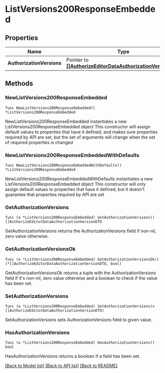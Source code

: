# ListVersions200ResponseEmbedded

## Properties

Name | Type | Description | Notes
------------ | ------------- | ------------- | -------------
**AuthorizationVersions** | Pointer to [**[]AuthorizeEditorDataAuthorizationVersionDTO**](AuthorizeEditorDataAuthorizationVersionDTO.md) |  | [optional] 

## Methods

### NewListVersions200ResponseEmbedded

`func NewListVersions200ResponseEmbedded() *ListVersions200ResponseEmbedded`

NewListVersions200ResponseEmbedded instantiates a new ListVersions200ResponseEmbedded object
This constructor will assign default values to properties that have it defined,
and makes sure properties required by API are set, but the set of arguments
will change when the set of required properties is changed

### NewListVersions200ResponseEmbeddedWithDefaults

`func NewListVersions200ResponseEmbeddedWithDefaults() *ListVersions200ResponseEmbedded`

NewListVersions200ResponseEmbeddedWithDefaults instantiates a new ListVersions200ResponseEmbedded object
This constructor will only assign default values to properties that have it defined,
but it doesn't guarantee that properties required by API are set

### GetAuthorizationVersions

`func (o *ListVersions200ResponseEmbedded) GetAuthorizationVersions() []AuthorizeEditorDataAuthorizationVersionDTO`

GetAuthorizationVersions returns the AuthorizationVersions field if non-nil, zero value otherwise.

### GetAuthorizationVersionsOk

`func (o *ListVersions200ResponseEmbedded) GetAuthorizationVersionsOk() (*[]AuthorizeEditorDataAuthorizationVersionDTO, bool)`

GetAuthorizationVersionsOk returns a tuple with the AuthorizationVersions field if it's non-nil, zero value otherwise
and a boolean to check if the value has been set.

### SetAuthorizationVersions

`func (o *ListVersions200ResponseEmbedded) SetAuthorizationVersions(v []AuthorizeEditorDataAuthorizationVersionDTO)`

SetAuthorizationVersions sets AuthorizationVersions field to given value.

### HasAuthorizationVersions

`func (o *ListVersions200ResponseEmbedded) HasAuthorizationVersions() bool`

HasAuthorizationVersions returns a boolean if a field has been set.


[[Back to Model list]](../README.md#documentation-for-models) [[Back to API list]](../README.md#documentation-for-api-endpoints) [[Back to README]](../README.md)


